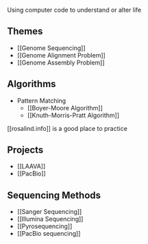 Using computer code to understand or alter life

## Themes
- [[Genome Sequencing]]
- [[Genome Alignment Problem]]
- [[Genome Assembly Problem]]

## Algorithms
- Pattern Matching
	- [[Boyer-Moore Algorithm]]
	- [[Knuth-Morris-Pratt Algorithm]]

[[rosalind.info]] is a good place to practice

## Projects
- [[LAAVA]]
- [[PacBio]]

## Sequencing Methods
- [[Sanger Sequencing]]
- [[Illumina Sequencing]]
- [[Pyrosequencing]]
- [[PacBio sequencing]]
